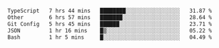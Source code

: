 <!--START_SECTION:waka-->

```txt
TypeScript   7 hrs 44 mins   ████████░░░░░░░░░░░░░░░░░   31.87 %
Other        6 hrs 57 mins   ███████░░░░░░░░░░░░░░░░░░   28.64 %
Git Config   5 hrs 45 mins   ██████░░░░░░░░░░░░░░░░░░░   23.71 %
JSON         1 hr 16 mins    █▒░░░░░░░░░░░░░░░░░░░░░░░   05.22 %
Bash         1 hr 5 mins     █░░░░░░░░░░░░░░░░░░░░░░░░   04.49 %
```

<!--END_SECTION:waka-->